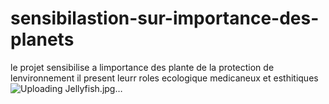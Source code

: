 # sensibilastion-sur-importance-des-planets
le projet sensibilise a limportance des plante de la protection de lenvironnement il present leurr roles ecologique medicaneux et esthitiques
![Uploading Jellyfish.jpg…]()

